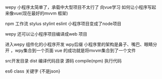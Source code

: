 wepy 
小程序太简单了，承载中大型项目不太行了
向vue学习 如何让小程序写起来像vue(现在最好的mvvm 框架)

npm 工作流 stylus stylint eslint
小程序项目变成了node项目

wepy 还可以让小程序项目编译成web 项目

进入wepy 组件化的小程序开发
wpy后缀 小程序里的架构是鼻子、嘴巴、眼睛分开 ，wpy集合到一个页面
vue 的成功就是将mvvm集合到了一个文件

src开发目录
dist 编译代码目录
源码 compile(npm) 执行代码

es6 class 关键字 {不是json}
